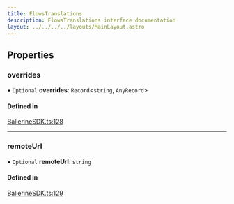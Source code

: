 ```yaml
---
title: FlowsTranslations
description: FlowsTranslations interface documentation
layout: ../../../../layouts/MainLayout.astro
---
```


## Properties

### overrides

• `Optional` **overrides**: `Record`<`string`, `AnyRecord`\>

#### Defined in

[BallerineSDK.ts:128](https://github.com/ballerine-io/ballerine/blob/ec0b014/sdks/web-ui-sdk/src/types/BallerineSDK.ts#L128)

---

### remoteUrl

• `Optional` **remoteUrl**: `string`

#### Defined in

[BallerineSDK.ts:129](https://github.com/ballerine-io/ballerine/blob/ec0b014/sdks/web-ui-sdk/src/types/BallerineSDK.ts#L129)
